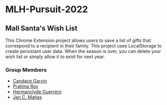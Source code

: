 # MLH-Pursuit-2022

## Mall Santa's Wish List

This Chrome Extension project allows users to save a list of gifts that correspond to a recipient in their family. This project uses LocalStorage to create persistant user data. When the season is over, you can delete your wish list or simply allow it to exist for next year.


### Group Members
- [Candace Garvin](https://github.com/CandaceNia)
- [Pratima Roy](https://github.com/PratimaRoy)
- [Hermanclyde Guerrero](https://github.com/HC-Guerrero)
- [Jan C. Matias](https://github.com/JC-MT)